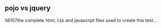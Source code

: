 <article><h2>pojo vs jquery</h2><time><span class="day">5</span><span class="month">6</span><span class="year">107</span></time>the complete html, css and javascript files used to create this test...</article>